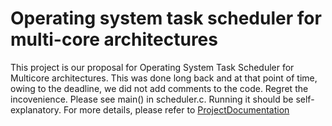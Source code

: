 # Operating system task scheduler for multi-core architectures
This project is our proposal for Operating System Task Scheduler for Multicore architectures. 
This was done long back and at that point of time, owing to the deadline, we did not add comments to the code. Regret the incovenience. 
Please see main() in scheduler.c. Running it should be self-explanatory. For more details, please refer to [ProjectDocumentation](https://github.com/nikhilchakravartula/Mini-project/blob/master/ProjectDocument.pdf)
